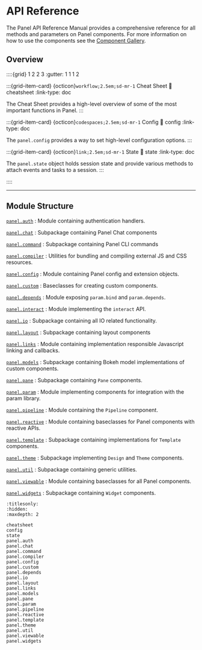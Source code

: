# API Reference

The Panel API Reference Manual provides a comprehensive reference for
all methods and parameters on Panel components. For more information
on how to use the components see the [Component Gallery](../reference/index).

## Overview

::::{grid} 1 2 2 3
:gutter: 1 1 1 2

:::{grid-item-card} {octicon}`workflow;2.5em;sd-mr-1` Cheat Sheet
:link: cheatsheet
:link-type: doc

The Cheat Sheet provides a high-level overview of some of the most important functions in Panel.
:::

:::{grid-item-card} {octicon}`codespaces;2.5em;sd-mr-1` Config
:link: config
:link-type: doc

The `panel.config` provides a way to set high-level configuration options.
:::

:::{grid-item-card} {octicon}`link;2.5em;sd-mr-1` State
:link: state
:link-type: doc

The `panel.state` object holds session state and provide various methods to attach events and tasks to a session.
:::

::::


-------

## Module Structure

[`panel.auth`](panel.auth)
: Module containing authentication handlers.

[`panel.chat`](panel.chat)
: Subpackage containing Panel Chat components

[`panel.command`](panel.chat)
: Subpackage containing Panel CLI commands

[`panel.compiler`](panel.compiler)
: Utilities for bundling and compiling external JS and CSS resources.

[`panel.config`](panel.config)
: Module containing Panel config and extension objects.

[`panel.custom`](panel.custom)
: Baseclasses for creating custom components.

[`panel.depends`](panel.depends)
: Module exposing `param.bind` and `param.depends`.

[`panel.interact`](panel.interact)
: Module implementing the `interact` API.

[`panel.io`](panel.io)
: Subpackage containing all IO related functionality.

[`panel.layout`](panel.layout)
: Subpackage containing layout components

[`panel.links`](panel.links)
: Module containing implementation responsible Javascript linking and callbacks.

[`panel.models`](panel.models)
: Subpackage containing Bokeh model implementations of custom components.

[`panel.pane`](panel.pane)
: Subpackage containing `Pane` components.

[`panel.param`](panel.param)
: Module implementing components for integration with the param library.

[`panel.pipeline`](panel.pipeline)
: Module containing the `Pipeline` component.

[`panel.reactive`](panel.reactive)
: Module containing baseclasses for Panel components with reactive APIs.

[`panel.template`](panel.template)
: Subpackage containing implementations for `Template` components.

[`panel.theme`](panel.theme)
: Subpackage implementing `Design` and `Theme` components.

[`panel.util`](panel.util)
: Subpackage containing generic utilities.

[`panel.viewable`](panel.viewable)
: Module containing baseclasses for all Panel components.

[`panel.widgets`](panel.widgets)
: Subpackage containing `Widget` components.

```{toctree}
:titlesonly:
:hidden:
:maxdepth: 2

cheatsheet
config
state
panel.auth
panel.chat
panel.command
panel.compiler
panel.config
panel.custom
panel.depends
panel.io
panel.layout
panel.links
panel.models
panel.pane
panel.param
panel.pipeline
panel.reactive
panel.template
panel.theme
panel.util
panel.viewable
panel.widgets
```
